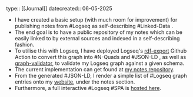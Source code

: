 type:: [[Journal]]
datecreated:: 06-05-2025

- I have created a basic setup (with much room for improvement) for publishing notes from #Logseq as self-describing #Linked-Data .
- The end goal is to have a public repository of my notes which can be easily linked to by external sources and indexed in a self-describing fashion.
- To utilise this with Logseq, I have deployed Logseq's [rdf-export](https://github.com/logseq/rdf-export) Github Action to convert this graph into #N-Quads and #JSON-LD , as well as [graph-validator](https://github.com/logseq/graph-validator), to validate my Logseq graph against a given schema.
- The current implementation can get found at [my notes repository](https://github.com/chadsr/notes).
- From the generated #JSON-LD, I render a simple list of #Logseq graph entries onto my [website](https://ross.ch), under the notes section.
- Furthermore, a full interactive #Logseq #SPA is [hosted here](https://notes.ross.ch).